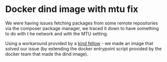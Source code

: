 # Docker dind image with mtu fix

We were having issues fetching packages from some remote repositories via the composer package manager, we traced it down to have something to do with t he network and with the MTU setting.

Using a workaround provided by a [kind fellow](https://discourse.drone.io/t/docker-mtu-problem/1207/4) - we made an image that solved our issue (by extending the docker entrypoint script provided by the docker team that made the dind image).
